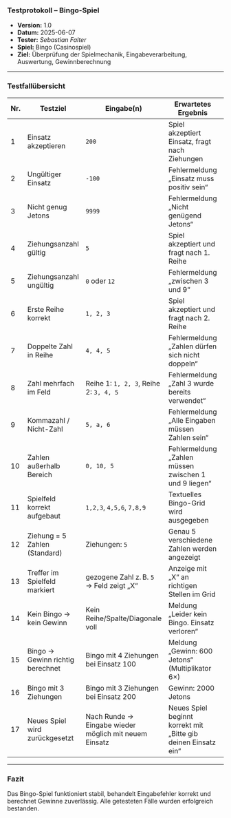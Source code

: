 ### **Testprotokoll – Bingo-Spiel**

- **Version:** 1.0
- **Datum:** 2025-06-07
- **Tester:** *Sebastian Falter*
- **Spiel:** Bingo (Casinospiel)
- **Ziel:** Überprüfung der Spielmechanik, Eingabeverarbeitung, Auswertung, Gewinnberechnung

---

### **Testfallübersicht**

| Nr. | Testziel                         | Eingabe(n)                                            | Erwartetes Ergebnis                                            | Ergebnis    |
|-----|----------------------------------|-------------------------------------------------------|----------------------------------------------------------------|-------------|
| 1   | Einsatz akzeptieren              | `200`                                                 | Spiel akzeptiert Einsatz, fragt nach Ziehungen                 | ✅ Bestanden |
| 2   | Ungültiger Einsatz               | `-100`                                                | Fehlermeldung „Einsatz muss positiv sein“                      | ✅ Bestanden |
| 3   | Nicht genug Jetons               | `9999`                                                | Fehlermeldung „Nicht genügend Jetons“                          | ✅ Bestanden |
| 4   | Ziehungsanzahl gültig            | `5`                                                   | Spiel akzeptiert und fragt nach 1. Reihe                       | ✅ Bestanden |
| 5   | Ziehungsanzahl ungültig          | `0` oder `12`                                         | Fehlermeldung „zwischen 3 und 9“                               | ✅ Bestanden |
| 6   | Erste Reihe korrekt              | `1, 2, 3`                                             | Spiel akzeptiert und fragt nach 2. Reihe                       | ✅ Bestanden |
| 7   | Doppelte Zahl in Reihe           | `4, 4, 5`                                             | Fehlermeldung „Zahlen dürfen sich nicht doppeln“               | ✅ Bestanden |
| 8   | Zahl mehrfach im Feld            | Reihe 1: `1, 2, 3`, Reihe 2: `3, 4, 5`                | Fehlermeldung „Zahl 3 wurde bereits verwendet“                 | ✅ Bestanden |
| 9   | Kommazahl / Nicht-Zahl           | `5, a, 6`                                             | Fehlermeldung „Alle Eingaben müssen Zahlen sein“               | ✅ Bestanden |
| 10  | Zahlen außerhalb Bereich         | `0, 10, 5`                                            | Fehlermeldung „Zahlen müssen zwischen 1 und 9 liegen“          | ✅ Bestanden |
| 11  | Spielfeld korrekt aufgebaut      | `1,2,3`, `4,5,6`, `7,8,9`                             | Textuelles Bingo-Grid wird ausgegeben                          | ✅ Bestanden |
| 12  | Ziehung = 5 Zahlen (Standard)    | Ziehungen: `5`                                        | Genau 5 verschiedene Zahlen werden angezeigt                   | ✅ Bestanden |
| 13  | Treffer im Spielfeld markiert    | gezogene Zahl z. B. `5` → Feld zeigt „X“              | Anzeige mit „X“ an richtigen Stellen im Grid                   | ✅ Bestanden |
| 14  | Kein Bingo → kein Gewinn         | Kein Reihe/Spalte/Diagonale voll                      | Meldung „Leider kein Bingo. Einsatz verloren“                  | ✅ Bestanden |
| 15  | Bingo → Gewinn richtig berechnet | Bingo mit 4 Ziehungen bei Einsatz 100                 | Meldung „Gewinn: 600 Jetons“ (Multiplikator 6×)                | ✅ Bestanden |
| 16  | Bingo mit 3 Ziehungen            | Bingo mit 3 Ziehungen bei Einsatz 200                 | Gewinn: 2000 Jetons                                            | ✅ Bestanden |
| 17  | Neues Spiel wird zurückgesetzt   | Nach Runde → Eingabe wieder möglich mit neuem Einsatz | Neues Spiel beginnt korrekt mit „Bitte gib deinen Einsatz ein“ | ✅ Bestanden |

---

### **Fazit**

Das Bingo-Spiel funktioniert stabil, behandelt Eingabefehler korrekt und berechnet Gewinne zuverlässig. Alle getesteten Fälle wurden erfolgreich bestanden.
